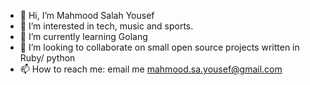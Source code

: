 - 👋 Hi, I’m Mahmood Salah Yousef
- 👀 I’m interested in tech, music and sports.
- 🌱 I’m currently learning Golang
- 💞️ I’m looking to collaborate on small open source projects written in Ruby/ python
- 📫 How to reach me: email me mahmood.sa.yousef@gmail.com

<!---
Mahmo0odsalah/Mahmo0odsalah is a ✨ special ✨ repository because its `README.md` (this file) appears on your GitHub profile.
You can click the Preview link to take a look at your changes.
--->
